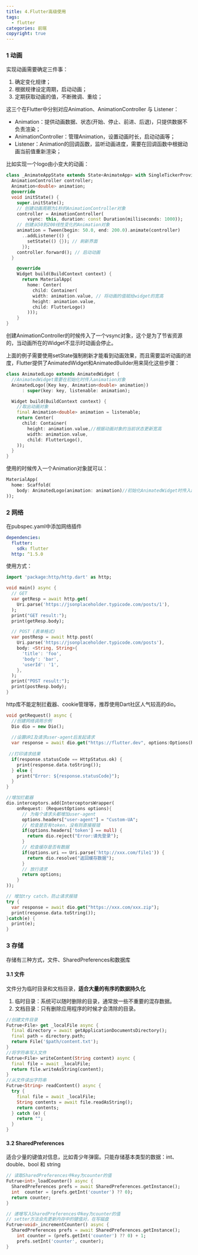```yaml
---
title: 4.Flutter高级使用
tags:
  - flutter
categories: 前端
copyright: true
---
```


### 1 动画

实现动画需要确定三件事：

1.   确定变化规律；
2.   根据规律设定周期，启动动画；
3.   定期获取动画的值，不断微调、重绘；

这三个在Flutter中分别对应Animation、AnimationController 与 Listener：

*   Animation：提供动画数据、状态(开始、停止、前进、后退)，只提供数据不负责渲染；
*   AnimationController：管理Animation，设置动画时长，启动动画等；
*   Listener：Animation的回调函数，监听动画进度，需要在回调函数中根据动画当前值重新渲染；

比如实现一个logo由小变大的动画：

```dart
class _AnimateAppState extends State<AnimateApp> with SingleTickerProviderStateMixin {
  AnimationController controller;
  Animation<double> animation;
  @override
  void initState() {
    super.initState();
    // 创建动画周期为1秒的AnimationController对象
    controller = AnimationController(
        vsync: this, duration: const Duration(milliseconds: 1000));
    // 创建从50到200线性变化的Animation对象
    animation = Tween(begin: 50.0, end: 200.0).animate(controller)
      ..addListener(() {
        setState(() {}); // 刷新界面
      });
    controller.forward(); // 启动动画
  }

    @override
    Widget build(BuildContext context) {
      return MaterialApp(
        home: Center(
          child: Container(
          width: animation.value, // 将动画的值赋给widget的宽高
          height: animation.value,
          child: FlutterLogo()
        )));
    }
}
```

创建AnimationController的时候传入了一个vsync对象，这个是为了节省资源的，当动画所在的Widget不显示时动画会停止。

上面的例子需要使用setState强制刷新才能看到动画效果，而且需要监听动画的进度，Flutter提供了AnimatedWidget和AnimatedBuilder用来简化这些步骤：

```dart
class AnimatedLogo extends AnimatedWidget {
  //AnimatedWidget需要在初始化时传入animation对象
  AnimatedLogo({Key key, Animation<double> animation})
      : super(key: key, listenable: animation);

  Widget build(BuildContext context) {
    //取出动画对象
    final Animation<double> animation = listenable;
    return Center(
      child: Container(
        height: animation.value,//根据动画对象的当前状态更新宽高
        width: animation.value,
        child: FlutterLogo(),
    ));
  }
}
```

使用的时候传入一个Animation对象就可以：

```dart
MaterialApp(
  home: Scaffold(
    body: AnimatedLogo(animation: animation)//初始化AnimatedWidget时传入animation对象
));
```

### 2 网络

在pubspec.yaml中添加网络插件

```yaml
dependencies:
  flutter:
    sdk: flutter
  http: ^1.5.0
```

使用方式：

```dart
import 'package:http/http.dart' as http;

void main() async {
  // GET
  var getResp = await http.get(
    Uri.parse('https://jsonplaceholder.typicode.com/posts/1'),
  );
  print("GET result:");
  print(getResp.body);

  // POST (表单格式)
  var postResp = await http.post(
    Uri.parse('https://jsonplaceholder.typicode.com/posts'),
    body: <String, String>{
      'title': 'foo',
      'body': 'bar',
      'userId': '1',
    },
  );
  print("POST result:");
  print(postResp.body);
}
```

http库不能定制拦截器、cookie管理等，推荐使用Dart社区人气较高的dio。

```dart
void getRequest() async {
  //创建网络调用示例
  Dio dio = new Dio();
  
  //设置URI及请求user-agent后发起请求
  var response = await dio.get("https://flutter.dev", options:Options(headers: {"user-agent" : "Custom-UA"}));
  
 //打印请求结果
  if(response.statusCode == HttpStatus.ok) {
    print(response.data.toString());
  } else {
    print("Error: ${response.statusCode}");
  }
}

//增加拦截器
dio.interceptors.add(InterceptorsWrapper(
    onRequest: (RequestOptions options){
      // 为每个请求头都增加user-agent
      options.headers["user-agent"] = "Custom-UA";
      // 检查是否有token，没有则直接报错
      if(options.headers['token'] == null) {
        return dio.reject("Error:请先登录");
      } 
      // 检查缓存是否有数据
      if(options.uri == Uri.parse('http://xxx.com/file1')) {
        return dio.resolve("返回缓存数据");
      }
      // 放行请求
      return options;
    }
));

// 增加try catch，防止请求报错
try {
  var response = await dio.get("https://xxx.com/xxx.zip");
  print(response.data.toString());
}catch(e) {
  print(e);
}
```

### 3 存储

存储有三种方式，文件、SharedPreferences和数据库

#### 3.1 文件

文件分为临时目录和文档目录，**适合大量的有序的数据持久化**

1.   临时目录：系统可以随时删除的目录，通常放一些不重要的混存数据。
2.   文档目录：只有删除应用程序的时候才会清除的目录。

```dart
//创建文件目录
Futrue<File> get _localFile async {
  final directory = await getApplicationDocumentsDirectory();
  final path = directory.path;
  return File('$path/content.txt');
}
//将字符串写入文件
Futrue<File> writeContent(String content) async {
  final file = await _localFile;
  return file.writeAsString(content);
}
//从文件读出字符串
Futrue<String> readContent() async {
  try {
    final file = await _localFile;
    String contents = await file.readAsString();
    return contents;
  } catch (e) {
    return "";
  }
}
```

#### 3.2 SharedPreferences

适合少量的键值对信息，比如青少年弹窗。只能存储基本类型的数据：int、double、bool 和 string

```dart
// 读取SharedPreferences中key为counter的值
Futrue<int>_loadCounter() async {
  SharedPreferences prefs = await SharedPreferences.getInstance();
  int  counter = (prefs.getInt('counter') ?? 0);
  return counter;
}

// 递增写入SharedPreferences中key为counter的值
// setter方法会先更新内存中的键值对，在写磁盘
Futrue<void>_incrementCounter() async {
  SharedPreferences prefs = await SharedPreferences.getInstance();
    int counter = (prefs.getInt('counter') ?? 0) + 1;
    prefs.setInt('counter', counter);
}
```

